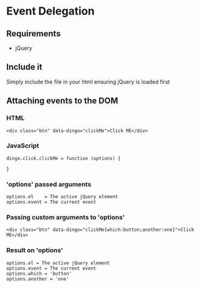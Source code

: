 # Event Delegation
## Requirements
* jQuery

## Include it
Simply include the file in your html ensuring jQuery is loaded first

## Attaching events to the DOM

### HTML

    <div class="btn" data-dingo="clickMe">Click ME</div>

### JavaScript
    
    dingo.click.clickMe = function (options) {

    }

### 'options' passed arguments
    
    options.el    = The active jQuery element
    options.event = The current event

### Passing custom arguments to 'options'

    <div class="btn" data-dingo="clickMe{which:button;another:one}">Click ME</div>

### Result on 'options'
    
    options.el = The active jQuery element
    options.event = The current event
    options.which = 'button'
    options.another = 'one'

